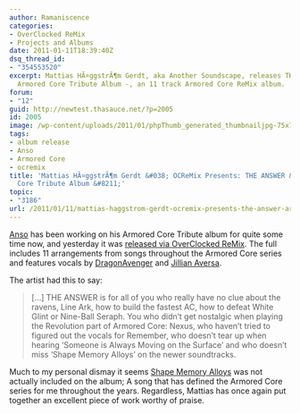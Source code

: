 ```yaml
---
author: Ramaniscence
categories:
- OverClocked ReMix
- Projects and Albums
date: 2011-01-11T18:39:40Z
dsq_thread_id:
- "354553520"
excerpt: Mattias HÃ¤ggstrÃ¶m Gerdt, aka Another Soundscape, releases THE ANSWER -
  Armored Core Tribute Album -, an 11 track Armored Core ReMix album.
forum:
- "12"
guid: http://newtest.thasauce.net/?p=2005
id: 2005
image: /wp-content/uploads/2011/01/phpThumb_generated_thumbnailjpg-75x73.jpg
tags:
- album release
- Anso
- Armored Core
- ocremix
title: 'Mattias HÃ¤ggstrÃ¶m Gerdt &#038; OCReMix Presents: THE ANSWER &#8211; Armored
  Core Tribute Album &#8211;'
topic:
- "3186"
url: /2011/01/11/mattias-haggstrom-gerdt-ocremix-presents-the-answer-armored-core-tribute-album/
---
```


[Anso](http://anosou.com/) has been working on his Armored Core Tribute album for quite some time now, and yesterday it was [released via OverClocked ReMix](http://answer.ocremix.org/index.php). The full includes 11 arrangements from songs throughout the Armored Core series and features vocals by [DragonAvenger](http://remix.thasauce.net/mixer/dragonavenger/) and [Jillian Aversa](http://www.jillianaversa.com/).

The artist had this to say:

> [&#8230;] THE ANSWER is for all of you who really have no clue about the ravens, Line Ark, how to build the fastest AC, how to defeat White Glint or Nine-Ball Seraph. You who didn&#8217;t get nostalgic when playing the Revolution part of Armored Core: Nexus, who haven&#8217;t tried to figured out the vocals for Remember, who doesn&#8217;t tear up when hearing &#8216;Someone is Always Moving on the Surface&#8217; and who doesn&#8217;t miss &#8216;Shape Memory Alloys&#8217; on the newer soundtracks.

Much to my personal dismay it seems [Shape Memory Alloys](http://www.youtube.com/watch?v=x-ykG6lle8w) was not actually included on the album; A song that has defined the Armored Core series for me throughout the years. Regardless, Mattias has once again put together an excellent piece of work worthy of praise.